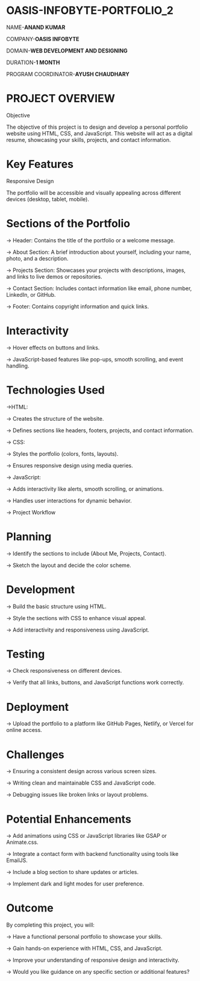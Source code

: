 # OASIS-INFOBYTE-PORTFOLIO_2
NAME-**ANAND KUMAR**

COMPANY-**OASIS INFOBYTE**

DOMAIN-**WEB DEVELOPMENT AND DESIGNING**

DURATION-**1 MONTH**

PROGRAM COORDINATOR-**AYUSH CHAUDHARY**

# PROJECT OVERVIEW

Objective

The objective of this project is to design and develop a personal portfolio website using HTML, CSS, and JavaScript. This website will act as a digital resume, showcasing your skills, projects, and contact information.

# Key Features
Responsive Design

The portfolio will be accessible and visually appealing across different devices (desktop, tablet, mobile).

# Sections of the Portfolio

-> Header: Contains the title of the portfolio or a welcome message.

-> About Section: A brief introduction about yourself, including your name, photo, and a description.

-> Projects Section: Showcases your projects with descriptions, images, and links to live demos or repositories.

-> Contact Section: Includes contact information like email, phone number, LinkedIn, or GitHub.

-> Footer: Contains copyright information and quick links.

# Interactivity

-> Hover effects on buttons and links.

-> JavaScript-based features like pop-ups, smooth scrolling, and event handling.

# Technologies Used

->HTML:

-> Creates the structure of the website.

-> Defines sections like headers, footers, projects, and contact information.

-> CSS:

-> Styles the portfolio (colors, fonts, layouts).

-> Ensures responsive design using media queries.

-> JavaScript:

-> Adds interactivity like alerts, smooth scrolling, or animations.

-> Handles user interactions for dynamic behavior.

-> Project Workflow

# Planning


-> Identify the sections to include (About Me, Projects, Contact).

-> Sketch the layout and decide the color scheme.

# Development

-> Build the basic structure using HTML.

-> Style the sections with CSS to enhance visual appeal.

-> Add interactivity and responsiveness using JavaScript.

# Testing

-> Check responsiveness on different devices.

-> Verify that all links, buttons, and JavaScript functions work correctly.

# Deployment

-> Upload the portfolio to a platform like GitHub Pages, Netlify, or Vercel for online access.

# Challenges
-> Ensuring a consistent design across various screen sizes.

-> Writing clean and maintainable CSS and JavaScript code.

-> Debugging issues like broken links or layout problems.

# Potential Enhancements

-> Add animations using CSS or JavaScript libraries like GSAP or Animate.css.

-> Integrate a contact form with backend functionality using tools like EmailJS.

-> Include a blog section to share updates or articles.

-> Implement dark and light modes for user preference.

# Outcome

By completing this project, you will:

-> Have a functional personal portfolio to showcase your skills.

-> Gain hands-on experience with HTML, CSS, and JavaScript.

-> Improve your understanding of responsive design and interactivity.

-> Would you like guidance on any specific section or additional features?
